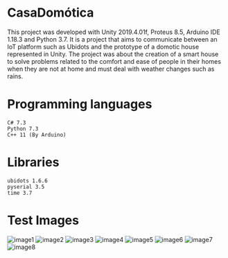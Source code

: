 # CasaDomótica
This project was developed with Unity 2019.4.01f, Proteus 8.5, Arduino IDE 1.18.3 and Python 3.7. It is a project that aims to communicate between an IoT platform such as Ubidots and the prototype of a domotic house represented in Unity. The project was about the creation of a smart house to solve problems related to the comfort and ease of people in their homes when they are not at home and must deal with weather changes such as rains.



# Programming languages
```
C# 7.3
Python 7.3
C++ 11 (By Arduino)
```


# Libraries
```
ubidots 1.6.6
pyserial 3.5
time 3.7
````



# Test Images

![image1](https://user-images.githubusercontent.com/36736949/111055281-5b55f500-8442-11eb-927e-edf2aad956d4.png)
![image2](https://user-images.githubusercontent.com/36736949/111055275-56914100-8442-11eb-852c-e009fec9013b.png)
![image3](https://user-images.githubusercontent.com/36736949/111055283-5f821280-8442-11eb-8f8b-63e284e9562e.png)
![image4](https://user-images.githubusercontent.com/36736949/111055285-627d0300-8442-11eb-95d2-4417c6529e8d.jpg)
![image5](https://user-images.githubusercontent.com/36736949/111055286-66108a00-8442-11eb-93f2-94c056ee372e.jpg)
![image6](https://user-images.githubusercontent.com/36736949/111055289-6a3ca780-8442-11eb-8834-663346cd549c.jpg)
![image7](https://user-images.githubusercontent.com/36736949/111055291-6c9f0180-8442-11eb-92e4-9c1f29fb8647.jpg)
![image8](https://user-images.githubusercontent.com/36736949/111055292-6e68c500-8442-11eb-8e01-e4341eccbb8d.jpg)
